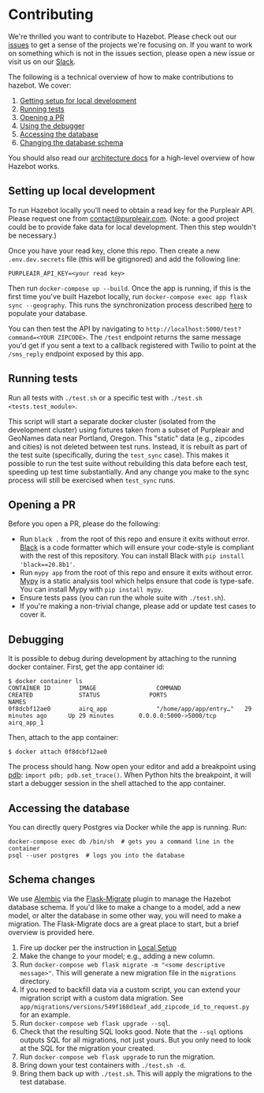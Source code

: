 # Contributing

We're thrilled you want to contribute to Hazebot. Please check out our [issues](https://github.com/airq-dev/hazebot/issues) to get a sense of the projects we're focusing on. If you want to work on something which is not in the issues section, please open a new issue or visit us on our [Slack](https://join.slack.com/t/hazebot/shared_invite/zt-hoogtwy8-9yeYFKyg0MRCtyC9US0k3Q).

The following is a technical overview of how to make contributions to hazebot. We cover:
1. [Getting setup for local development](#Setting-up-local-development)
2. [Running tests](#Running-Tests)
3. [Opening a PR](#Opening-a-PR)
4. [Using the debugger](#Debugging)
5. [Accessing the database](#Accessing-the-Database)
6. [Changing the database schema](#Schema-Changes)

You should also read our [architecture docs](architecture.md#Architecture) for a high-level overview of how Hazebot works.

## Setting up local development

To run Hazebot locally you'll need to obtain a read key for the Purpleair API. Please request one from contact@purpleair.com. (Note: a good project could be to provide fake data for local development. Then this step wouldn't be necessary.)

Once you have your read key, clone this repo. Then create a new `.env.dev.secrets` file (this will be gitignored) and add the following line:

```
PURPLEAIR_API_KEY=<your read key>
```

Then run `docker-compose up --build`. Once the app is running, if this is the first time you've built Hazebot locally, run `docker-compose exec app flask sync --geography`. This runs the synchronization process described [here](architecture.md#Synchronizing-Data) to populate your database.

You can then test the API by navigating to `http://localhost:5000/test?command=<YOUR ZIPCODE>`. The `/test` endpoint returns the same message you'd get if you sent a text to a callback registered with Twilio to point at the `/sms_reply` endpoint exposed by this app.

## Running tests

Run all tests with `./test.sh` or a specific test with `./test.sh <tests.test_module>`.

This script will start a separate docker cluster (isolated from the development cluster) using fixtures taken from a subset of Purpleair and GeoNames data near Portland, Oregon. This "static" data (e.g., zipcodes and cities) is not deleted between test runs. Instead, it is rebuilt as part of the test suite (specifically, during the `test_sync` case). This makes it possible to run the test suite without rebuilding this data before each test, speeding up test time substantially. And any change you make to the sync process will still be exercised when `test_sync` runs.

## Opening a PR

Before you open a PR, please do the following:
* Run `black .` from the root of this repo and ensure it exits without error. [Black](https://github.com/psf/black) is a code formatter which will ensure your code-style is compliant with the rest of this repository. You can install Black with `pip install 'black==20.8b1'`.
* Run `mypy app` from the root of this repo and ensure it exits without error. [Mypy](http://mypy-lang.org/) is a static analysis tool which helps ensure that code is type-safe. You can install Mypy with `pip install mypy`.
* Ensure tests pass (you can run the whole suite with `./test.sh`).
* If you're making a non-trivial change, please add or update test cases to cover it.

## Debugging

It is possible to debug during development by attaching to the running docker container. First, get the app container id:

```
$ docker container ls
CONTAINER ID        IMAGE                 COMMAND                  CREATED             STATUS              PORTS                              NAMES
0f8dcbf12ae0        airq_app              "/home/app/app/entry…"   29 minutes ago      Up 29 minutes       0.0.0.0:5000->5000/tcp             airq_app_1
```

Then, attach to the app container:

```
$ docker attach 0f8dcbf12ae0
```

The process should hang. Now open your editor and add a breakpoint using [pdb](https://docs.python.org/3/library/pdb.html): `import pdb; pdb.set_trace()`. When Python hits the breakpoint, it will start a debugger session in the shell attached to the app container.

## Accessing the database

You can directly query Postgres via Docker while the app is running. Run:

```
docker-compose exec db /bin/sh  # gets you a command line in the container
psql --user postgres  # logs you into the database
```

## Schema changes

We use [Alembic](https://alembic.sqlalchemy.org/en/latest/) via the [Flask-Migrate](https://flask-migrate.readthedocs.io/en/latest/) plugin to manage the Hazebot database schema. If you'd like to make a change to a model, add a new model, or alter the database in some other way, you will need to make a migration. The Flask-Migrate docs are a great place to start, but a brief overview is provided here.

1. Fire up docker per the instruction in [Local Setup](#Local_Setup)
2. Make the change to your model; e.g., adding a new column.
3. Run `docker-compose web flask migrate -m "<some descriptive message>"`. This will generate a new migration file in the `migrations` directory.
4. If you need to backfill data via a custom script, you can extend your migration script with a custom data migration. See `app/migrations/versions/549f168d1eaf_add_zipcode_id_to_request.py` for an example.
4. Run `docker-compose web flask upgrade --sql`.
5. Check that the resulting SQL looks good. Note that the `--sql` options outputs SQL for all migrations, not just yours. But you only need to look at the SQL for the migration your created.
6. Run `docker-compose web flask upgrade` to run the migration.
7. Bring down your test containers with `./test.sh -d`.
8. Bring them back up with `./test.sh`. This will apply the migrations to the test database.
